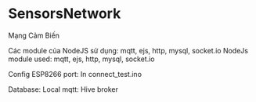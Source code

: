 # SensorsNetwork
Mạng Cảm Biến


Các module của NodeJS sử dụng: mqtt, ejs, http, mysql, socket.io
NodeJs module used: mqtt, ejs, http, mysql, socket.io

Config ESP8266 port: In connect_test.ino

Database: Local
mqtt: Hive broker
